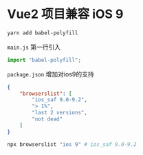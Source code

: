 # Vue2 项目兼容 iOS 9

```bash
yarn add babel-polyfill
```

`main.js` 第一行引入
```js
import "babel-polyfill";
```

`package.json` 增加对ios9的支持
```json
{
    "browserslist": [
        "ios_saf 9.0-9.2",
        "> 1%",
        "last 2 versions",
        "not dead"
    ]
}
```

```bash
npx browserslist "ios 9" # ios_saf 9.0-9.2
```
